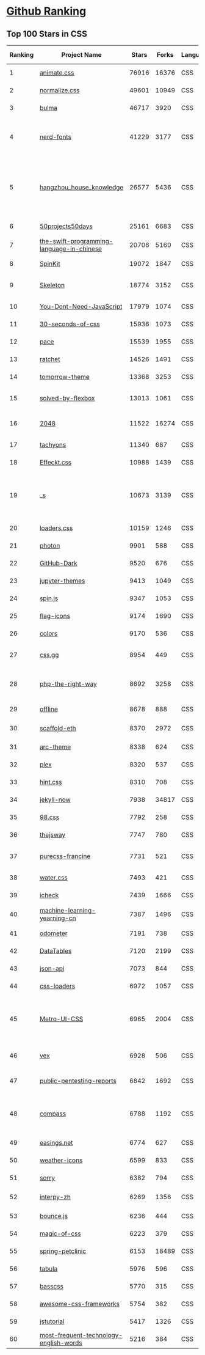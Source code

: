 [Github Ranking](../README.md)
==========

## Top 100 Stars in CSS

| Ranking | Project Name | Stars | Forks | Language | Open Issues | Description | Last Commit |
| ------- | ------------ | ----- | ----- | -------- | ----------- | ----------- | ----------- |
| 1 | [animate.css](https://github.com/animate-css/animate.css) | 76916 | 16376 | CSS | 23 | 🍿 A cross-browser library of CSS animations. As easy to use as an easy thing. | 2023-01-28T16:15:54Z |
| 2 | [normalize.css](https://github.com/necolas/normalize.css) | 49601 | 10949 | CSS | 43 | A modern alternative to CSS resets | 2023-01-28T10:57:33Z |
| 3 | [bulma](https://github.com/jgthms/bulma) | 46717 | 3920 | CSS | 180 | Modern CSS framework based on Flexbox | 2023-01-22T22:45:07Z |
| 4 | [nerd-fonts](https://github.com/ryanoasis/nerd-fonts) | 41229 | 3177 | CSS | 174 | Iconic font aggregator, collection, & patcher. 3,600+ icons, 50+ patched fonts: Hack, Source Code Pro, more. Glyph collections: Font Awesome, Material Design Icons, Octicons, & more | 2023-01-29T18:46:03Z |
| 5 | [hangzhou_house_knowledge](https://github.com/houshanren/hangzhou_house_knowledge) | 26577 | 5436 | CSS | 0 | 2017年买房经历总结出来的买房购房知识分享给大家，希望对大家有所帮助。买房不易，且买且珍惜。Sharing the knowledge of buy an own house that according  to the experience at hangzhou in 2017 to all the people. It's not easy to buy a own house, so I hope that it would be useful to everyone. | 2022-02-28T10:57:30Z |
| 6 | [50projects50days](https://github.com/bradtraversy/50projects50days) | 25161 | 6683 | CSS | 0 | 50+ mini web projects using HTML, CSS & JS | 2023-01-22T06:36:02Z |
| 7 | [the-swift-programming-language-in-chinese](https://github.com/SwiftGGTeam/the-swift-programming-language-in-chinese) | 20706 | 5160 | CSS | 9 | 中文版 Apple 官方 Swift 教程《The Swift Programming Language》 | 2022-12-09T13:43:47Z |
| 8 | [SpinKit](https://github.com/tobiasahlin/SpinKit) | 19072 | 1847 | CSS | 5 | A collection of loading indicators animated with CSS | 2020-08-01T09:04:59Z |
| 9 | [Skeleton](https://github.com/dhg/Skeleton) | 18774 | 3152 | CSS | 74 | Skeleton: A Dead Simple, Responsive Boilerplate for Mobile-Friendly Development | 2023-01-29T02:33:52Z |
| 10 | [You-Dont-Need-JavaScript](https://github.com/you-dont-need/You-Dont-Need-JavaScript) | 17979 | 1074 | CSS | 29 | CSS is powerful, you can do a lot of things without JS. | 2022-10-31T18:18:53Z |
| 11 | [30-seconds-of-css](https://github.com/30-seconds/30-seconds-of-css) | 15936 | 1073 | CSS | 0 | Short CSS code snippets for all your development needs | 2023-01-01T18:28:28Z |
| 12 | [pace](https://github.com/CodeByZach/pace) | 15539 | 1955 | CSS | 286 | Automatically add a progress bar to your site. | 2022-08-15T23:50:10Z |
| 13 | [ratchet](https://github.com/twbs/ratchet) | 14526 | 1491 | CSS | 202 | Build mobile apps with simple HTML, CSS, and JavaScript components.  | 2021-05-26T13:51:40Z |
| 14 | [tomorrow-theme](https://github.com/chriskempson/tomorrow-theme) | 13368 | 3253 | CSS | 0 | Tomorrow Theme | 2022-07-09T10:34:23Z |
| 15 | [solved-by-flexbox](https://github.com/philipwalton/solved-by-flexbox) | 13013 | 1061 | CSS | 22 | A showcase of problems once hard or impossible to solve with CSS alone, now made trivially easy with Flexbox. | 2022-12-03T06:36:29Z |
| 16 | [2048](https://github.com/gabrielecirulli/2048) | 11522 | 16274 | CSS | 62 | A small clone of 1024 (https://play.google.com/store/apps/details?id=com.veewo.a1024) | 2022-10-21T01:29:50Z |
| 17 | [tachyons](https://github.com/tachyons-css/tachyons) | 11340 | 687 | CSS | 74 | Functional css for humans | 2022-12-23T00:46:24Z |
| 18 | [Effeckt.css](https://github.com/h5bp/Effeckt.css) | 10988 | 1439 | CSS | 0 | This repo is archived. Thanks! | 2019-03-01T16:28:55Z |
| 19 | [_s](https://github.com/Automattic/_s) | 10673 | 3139 | CSS | 52 | Hi. I'm a starter theme called _s, or underscores, if you like. I'm a theme meant for hacking so don't use me as a Parent Theme. Instead try turning me into the next, most awesome, WordPress theme out there. That's what I'm here for. | 2022-11-18T06:15:34Z |
| 20 | [loaders.css](https://github.com/ConnorAtherton/loaders.css) | 10159 | 1246 | CSS | 9 | Delightful, performance-focused pure css loading animations. | 2022-03-15T16:39:14Z |
| 21 | [photon](https://github.com/connors/photon) | 9901 | 588 | CSS | 66 | The fastest way to build beautiful Electron apps using simple HTML and CSS | 2022-10-23T10:19:31Z |
| 22 | [GitHub-Dark](https://github.com/StylishThemes/GitHub-Dark) | 9520 | 676 | CSS | 45 | :octocat: Dark GitHub style | 2023-01-26T12:41:24Z |
| 23 | [jupyter-themes](https://github.com/dunovank/jupyter-themes) | 9413 | 1049 | CSS | 189 | Custom Jupyter Notebook Themes | 2022-10-17T19:47:53Z |
| 24 | [spin.js](https://github.com/fgnass/spin.js) | 9347 | 1053 | CSS | 12 | A spinning activity indicator | 2021-09-01T22:19:41Z |
| 25 | [flag-icons](https://github.com/lipis/flag-icons) | 9174 | 1690 | CSS | 14 | :flags: A curated collection of all country flags in SVG — plus the CSS for easier integration | 2023-01-24T04:53:20Z |
| 26 | [colors](https://github.com/mrmrs/colors) | 9170 | 536 | CSS | 10 | Smarter defaults for colors on the web. | 2021-08-30T03:55:20Z |
| 27 | [css.gg](https://github.com/astrit/css.gg) | 8954 | 449 | CSS | 42 | 700+ Pure CSS, SVG & Figma UI Icons Available in SVG Sprite, styled-components, NPM & API | 2022-06-19T10:07:11Z |
| 28 | [php-the-right-way](https://github.com/codeguy/php-the-right-way) | 8692 | 3258 | CSS | 17 | An easy-to-read, quick reference for PHP best practices, accepted coding standards, and links to authoritative tutorials around the Web | 2023-01-27T19:21:19Z |
| 29 | [offline](https://github.com/HubSpot/offline) | 8678 | 888 | CSS | 103 | Automatically display online/offline indication to your users | 2022-08-24T15:27:49Z |
| 30 | [scaffold-eth](https://github.com/scaffold-eth/scaffold-eth) | 8370 | 2972 | CSS | 32 | 🏗 forkable Ethereum dev stack focused on fast product iterations  | 2023-01-29T15:49:50Z |
| 31 | [arc-theme](https://github.com/horst3180/arc-theme) | 8338 | 624 | CSS | 175 | A flat theme with transparent elements | 2021-02-22T01:52:31Z |
| 32 | [plex](https://github.com/IBM/plex) | 8320 | 537 | CSS | 56 | The package of IBM’s typeface, IBM Plex. | 2023-01-27T01:36:30Z |
| 33 | [hint.css](https://github.com/chinchang/hint.css) | 8310 | 708 | CSS | 37 | A CSS only tooltip library for your lovely websites. | 2023-01-10T22:20:42Z |
| 34 | [jekyll-now](https://github.com/barryclark/jekyll-now) | 7938 | 34817 | CSS | 145 | Build a Jekyll blog in minutes, without touching the command line. | 2023-01-29T00:12:40Z |
| 35 | [98.css](https://github.com/jdan/98.css) | 7792 | 258 | CSS | 25 | A design system for building faithful recreations of old UIs | 2022-12-05T22:30:43Z |
| 36 | [thejsway](https://github.com/thejsway/thejsway) | 7747 | 780 | CSS | 1 | The JavaScript Way book | 2023-01-04T13:00:35Z |
| 37 | [purecss-francine](https://github.com/cyanharlow/purecss-francine) | 7731 | 521 | CSS | 44 | HTML/CSS drawing in the style of an 18th-century oil painting. Hand-coded entirely in HTML & CSS. | 2022-08-18T09:48:16Z |
| 38 | [water.css](https://github.com/kognise/water.css) | 7493 | 421 | CSS | 25 | A drop-in collection of CSS styles to make simple websites just a little nicer | 2022-12-04T08:24:54Z |
| 39 | [icheck](https://github.com/dargullin/icheck) | 7439 | 1666 | CSS | 164 | Highly customizable checkboxes and radio buttons (jQuery & Zepto) | 2020-12-19T03:59:54Z |
| 40 | [machine-learning-yearning-cn](https://github.com/deeplearning-ai/machine-learning-yearning-cn) | 7387 | 1496 | CSS | 2 | Machine Learning Yearning 中文版 - 《机器学习训练秘籍》 - Andrew Ng 著 | 2022-10-06T01:16:28Z |
| 41 | [odometer](https://github.com/HubSpot/odometer) | 7191 | 738 | CSS | 78 | Smoothly transitions numbers with ease. #hubspot-open-source | 2018-06-30T03:01:51Z |
| 42 | [DataTables](https://github.com/DataTables/DataTables) | 7120 | 2199 | CSS | 0 | Tables plug-in for jQuery | 2022-01-25T11:01:31Z |
| 43 | [json-api](https://github.com/json-api/json-api) | 7073 | 844 | CSS | 115 | A specification for building JSON APIs | 2023-01-23T15:52:59Z |
| 44 | [css-loaders](https://github.com/lukehaas/css-loaders) | 6972 | 1057 | CSS | 11 | A collection of loading spinners animated with CSS | 2021-09-30T19:04:00Z |
| 45 | [Metro-UI-CSS](https://github.com/olton/Metro-UI-CSS) | 6965 | 2004 | CSS | 62 | Impressive component library for expressive web development! Build responsive projects on the web with the first front-end component library in Metro Style. And now there are even more opportunities every day! | 2023-01-17T14:22:39Z |
| 46 | [vex](https://github.com/HubSpot/vex) | 6928 | 506 | CSS | 50 | A modern dialog library which is highly configurable and easy to style. #hubspot-open-source | 2020-09-18T20:37:02Z |
| 47 | [public-pentesting-reports](https://github.com/juliocesarfort/public-pentesting-reports) | 6842 | 1692 | CSS | 7 | A list of public penetration test reports published by several consulting firms and academic security groups. | 2023-01-17T23:20:54Z |
| 48 | [compass](https://github.com/Compass/compass) | 6788 | 1192 | CSS | 416 | Compass is no longer actively maintained. Compass is a Stylesheet Authoring Environment that makes your website design simpler to implement and easier to maintain. | 2022-09-12T18:04:40Z |
| 49 | [easings.net](https://github.com/ai/easings.net) | 6774 | 627 | CSS | 13 | Easing Functions Cheat Sheet | 2022-12-29T16:51:34Z |
| 50 | [weather-icons](https://github.com/erikflowers/weather-icons) | 6599 | 833 | CSS | 84 | 215 Weather Themed Icons and CSS | 2022-07-05T22:48:53Z |
| 51 | [sorry](https://github.com/xtyxtyx/sorry) | 6382 | 794 | CSS | 20 | 在线制作`sorry 为所欲为`的gif | 2022-01-22T13:55:54Z |
| 52 | [interpy-zh](https://github.com/eastlakeside/interpy-zh) | 6269 | 1356 | CSS | 4 | 📘《Python进阶》（Intermediate Python - Chinese Version） | 2022-07-11T07:57:49Z |
| 53 | [bounce.js](https://github.com/tictail/bounce.js) | 6236 | 444 | CSS | 9 | Create beautiful CSS3 powered animations in no time. | 2020-09-03T08:17:21Z |
| 54 | [magic-of-css](https://github.com/adamschwartz/magic-of-css) | 6223 | 379 | CSS | 8 | A CSS course to turn you into a magician. | 2022-09-24T17:12:46Z |
| 55 | [spring-petclinic](https://github.com/spring-projects/spring-petclinic) | 6153 | 18489 | CSS | 4 | A sample Spring-based application | 2023-01-28T20:38:04Z |
| 56 | [tabula](https://github.com/tabulapdf/tabula) | 5976 | 596 | CSS | 0 | Tabula is a tool for liberating data tables trapped inside PDF files | 2022-05-03T16:50:32Z |
| 57 | [basscss](https://github.com/basscss/basscss) | 5770 | 315 | CSS | 17 | Low-level CSS Toolkit – the original Functional/Utility/Atomic CSS library | 2022-12-30T17:37:47Z |
| 58 | [awesome-css-frameworks](https://github.com/troxler/awesome-css-frameworks) | 5754 | 382 | CSS | 1 | List of awesome CSS frameworks in 2023 | 2023-01-12T12:03:08Z |
| 59 | [jstutorial](https://github.com/ruanyf/jstutorial) | 5417 | 1326 | CSS | 0 | Javascript tutorial book | 2022-06-11T07:31:28Z |
| 60 | [most-frequent-technology-english-words](https://github.com/Wei-Xia/most-frequent-technology-english-words) | 5216 | 384 | CSS | 0 | 程序员工作中常见的英语词汇 | 2022-12-06T09:17:08Z |

